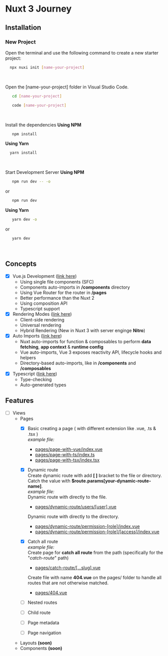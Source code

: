 # Nuxt 3 Journey
## Installation

### New Project
Open the terminal and use the following command to create a new starter project:
```bash
  npx nuxi init [name-your-project]
```
<br/>

Open the [name-your-project] folder in Visual Studio Code.
```bash
   cd [name-your-project]
```

```bash
   code [name-your-project]
```
<br/>

Install the dependencies
<b>Using NPM</b>
```bash
   npm install
```

<b>Using Yarn</b>
```bash
  yarn install
```
<br/>

Start Development Server
<b>Using NPM</b>
```bash
   npm run dev -- -o
```
or
```bash
   npm run dev
```

<b>Using Yarn</b>
```bash
   yarn dev -o
```
or
```bash
   yarn dev
```
<br/>

## Concepts
  - [X] Vue.js Development (<a target="_blank" href="https://v3.nuxtjs.org/guide/concepts/vuejs-development">link here</a>)
    - Using single file components (SFC)
    - Components auto-imports in **/components** directory
    - Using Vue Router for the router in **/pages**
    - Better performance than the Nuxt 2
    - Using composition API
    - Typescript support 
  - [X] Rendering Modes (<a target="_blank" href="https://v3.nuxtjs.org/guide/concepts/rendering">link here</a>)
    - Client-side rendering
    - Universal rendering
    - Hybrid Rendering (New in Nuxt 3 with server enginge **Nitro**)
  - [X] Auto Imports (<a target="_blank" href="https://v3.nuxtjs.org/guide/concepts/auto-imports">link here</a>)
    - Nuxt auto-imports for function & composables to perform **data fetching**, **app context** & **runtime config**
    - Vue auto-imports, Vue 3 exposes reactivity API, lifecycle hooks and helpers
    - Directory-based auto-imports, like in **/components** and **/composables**
  - [X] Typescript (<a target="_blank" href="https://v3.nuxtjs.org/guide/concepts/typescript">link here</a>)
    - Type-checking
    - Auto-generated types

## Features
  - [ ] Views
    - Pages
      - [X] Basic creating a page ( with different extension like .vue, .ts & .tsx )\
      *example file:*
        - <a target="_blank" href="https://github.com/wahyufeb/nuxt3-journey/blob/master/pages/page-with-vue/index.vue">pages/page-with-vue/index.vue</a>
        - <a target="_blank" href="https://github.com/wahyufeb/nuxt3-journey/blob/master/pages/page-with-ts/index.ts">pages/page-with-ts/index.ts</a>
        - <a target="_blank" href="https://github.com/wahyufeb/nuxt3-journey/blob/master/pages/page-with-tsx/index.tsx">pages/page-with-tsx/index.tsx</a>
      - [x] Dynamic route\
      Create dynamic route with add **[ ]** bracket to the file or directory.\
      Catch the value with **$route.params[your-dynamic-route-name]**.\
      *example file:*\
          Dynamic route with directly to the file.
        - <a target="_blank" href="https://github.com/wahyufeb/nuxt3-journey/blob/master/pages/dynamic-route/users/[user].vue">pages/dynamic-route/users/[user].vue</a>
       
        Dynamic route with directly to the directory.
        - <a target="_blank" href="https://github.com/wahyufeb/nuxt3-journey/blob/master/pages/dynamic-route/permission-[role]/index.vue">pages/dynamic-route/permission-[role]/index.vue</a>
        - <a target="_blank" href="https://github.com/wahyufeb/nuxt3-journey/blob/master/pages/dynamic-route/permission-[role]/[access]/index.vue">pages/dynamic-route/permission-[role]/[access]/index.vue</a>
      - [X] Catch all route\
      *example file:*\
        Create page for **catch all route** from the path (specifically for the "*catch-route*" path)
        - <a target="_blank" href="https://github.com/wahyufeb/nuxt3-journey/blob/master/pages/catch-route/[...slug].vue">pages/catch-route/[...slug].vue</a>

        Create file with name **404.vue** on the pages/ folder to handle all routes that are not otherwise matched. 
        - <a target="_blank" href="https://github.com/wahyufeb/nuxt3-journey/blob/master/pages/404.vue">pages/404.vue</a>
      - [ ] Nested routes
      - [ ] Child route
      - [ ] Page metadata
      - [ ] Page navigation
    - Layouts **(soon)**
    - Components **(soon)**